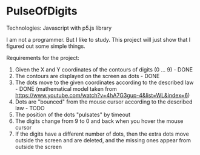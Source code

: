 # PulseOfDigits

Technologies:
Javascript with p5.js library

I am not a programmer. But I like to study.
This project will just show that I figured out some simple things.


Requirements for the project:
1) Given the X and Y coordinates of the contours of digits (0 ... 9) - DONE
2) The contours are displayed on the screen as dots - DONE
3) The dots move to the given coordinates according to the described law  - DONE (mathematical model taken from https://www.youtube.com/watch?v=4hA7G3gup-4&list=WL&index=6)
4) Dots are "bounced" from the mouse cursor according to the described law  - TODO
5) The position of the dots "pulsates" by timeout
6) The digits change from 9 to 0 and back when you hover the mouse cursor
7) If the digits have a different number of dots, then the extra dots move outside the screen and are deleted, and the missing ones appear from outside the screen
